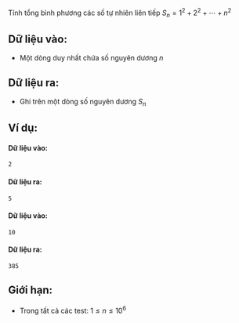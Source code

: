 Tính tổng bình phương các số tự nhiên liên tiếp $S_n=1^2+2^2+⋯+n^2$

## Dữ liệu vào:
- Một dòng duy nhất chứa số nguyên dương $n$

## Dữ liệu ra:
- Ghi trên một dòng số nguyên dương $S_n$

## Ví dụ:
#### Dữ liệu vào:
```
2
```

#### Dữ liệu ra:
```
5
```

#### Dữ liệu vào:
```
10
```

#### Dữ liệu ra:
```
385
```

## Giới hạn:
- Trong tất cả các test: $1≤n≤10^6$